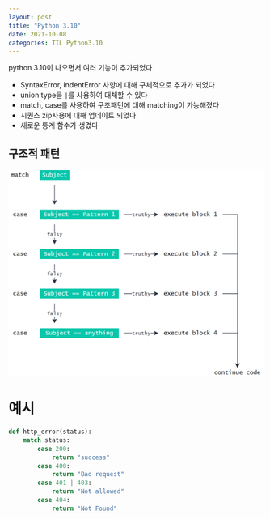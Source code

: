 ```yaml
---
layout: post
title: "Python 3.10"
date: 2021-10-08
categories: TIL Python3.10
---
```


python 3.10이 나오면서 여러 기능이 추가되었다

- SyntaxError, indentError 사항에 대해 구체적으로 추가가 되었다
- union type을 `|`를 사용하여 대체할 수 있다
- match, case를 사용하여 구조패턴에 대해 matching이 가능해졌다
- 시퀀스 zip사용에 대해 업데이트 되었다
- 새로운 통계 함수가 생겼다

## 구조적 패턴

![](https://raw.githubusercontent.com/Action2theFuture/Action2theFuture.github.io/main/_posts/Images/match.png)

# 예시

```python
def http_error(status):
    match status:
        case 200:
            return "success"
        case 400:
            return "Bad request"
        case 401 | 403:
            return "Not allowed"
        case 404:
            return "Not Found"
```
